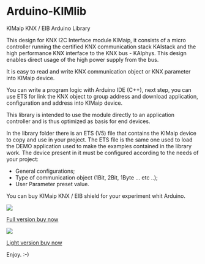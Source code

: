 # Arduino-KIMlib
KIMaip KNX / EIB Arduino Library

This design for KNX I2C Interface module KIMaip, it consists of a micro controller running the certified KNX communication stack KAIstack and the high performance KNX interface to the KNX bus - KAIphys. This design enables direct usage of the high power supply from the bus.

It is easy to read and write KNX communication object or KNX parameter into KIMaip device.

You can write a program logic with Arduino IDE (C++), next step, you can use ETS for link the KNX object to group address and download application, configuration and address into KIMaip device.

This library is intended to use the module directly to an application controller and is thus optimized as basis for end devices.

In the library folder there is an ETS (V5) file that contains the KIMaip device to copy and use in your project.
The ETS file is the same one used to load the DEMO application used to make the examples contained in the library work.
The device present in it must be configured according to the needs of your project:

- General configurations;
- Type of communication object (1Bit, 2Bit, 1Byte ... etc ..);
- User Parameter preset value.

You can buy KIMaip KNX / EIB shield for your experiment whit Arduino.

![](https://i.ebayimg.com/images/g/1AMAAOSwpEZhXAJt/s-l500.jpg)

[Full version buy now](https://www.ebay.it/itm/324815210159)

![](https://i.ebayimg.com/images/g/9xUAAOSwE9hhZY8n/s-l500.jpg)

[Light version buy now](https://www.ebay.it/itm/324939880226)

Enjoy. :-)
